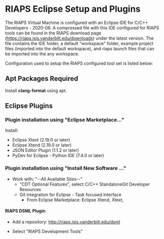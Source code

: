 # RIAPS Eclipse Setup and Plugins

The RIAPS Virtual Machine is configured with an Eclipse IDE for C/C++ Developers - 2020-06.  A compressed file with this IDE configured for RIAPS tools can be found in the RIAPS download page (https://riaps.isis.vanderbilt.edu/downloads) under the latest version.  The file contains the IDE folder, a default "workspace" folder, example project files (imported into the default workspace), and riaps launch files that can be imported into the any workspace.

Configuration used to setup the RIAPS configured tool set is listed below:

## Apt Packages Required

Install **clang-format** using apt.

## Eclipse Plugins

### Plugin installation using "Eclipse Marketplace..."

Install:

* Eclipse Xtext (2.19.0 or later)
* Eclipse Xtend (2.19.0 or later)
* JSON Editor Plugin (1.1.2 or later)
* PyDev for Eclipse - Python IDE (7.4.0 or later)

### Plugin installation using "Install New Software ..."

* Work with: "--All Available Sites--"
  * "CDT Optional Features", select C/C++ StandaloneGit Developer Resources
  * Git integration for Eclipse - Task focused interface
	   - From Eclipse Marketplace:  Eclipse Xtend, Xtext,

#### RIAPS DSML Plugin

* Add a repository:  http://riaps.isis.vanderbilt.edu/dsml

* Select "RIAPS Development Tools"
